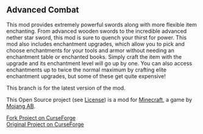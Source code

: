 ## Advanced Combat

This mod provides extremely powerful swords along with more flexible item enchanting. From advanced wooden swords to the incredible advanced nether star sword, this mod is sure to quench your thirst for power.
This mod also includes enchantment upgrades, which allow you to pick and choose enchantments for your tools and armor without needing an enchantment table or enchanted books. Simply craft the item with the upgrade and its enchantment level will go up by one.
You can also access enchantments up to twice the normal maximum by crafting elite enchantment upgrades, but some of these get quite expensive!

This branch is for the latest version of the mod.

This Open Source project (see [License](https://github.com/sblectric/AdvancedCombat/blob/master/license.md)) is a mod for [Minecraft](http://www.minecraft.net/), a game by [Mojang AB](http://mojang.com/).

[Fork Project on CurseForge](https://www.curseforge.com/minecraft/mc-mods/advanced-combat-oc-edition)<br>
[Original Project on CurseForge](https://www.curseforge.com/minecraft/mc-mods/advanced-combat)
